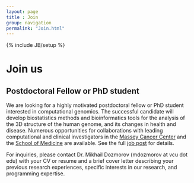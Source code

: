 ```yaml
---
layout: page
title : Join
group: navigation
permalink: "Join.html"
---
```

{% include JB/setup %}

# Join us

## Postdoctoral Fellow or PhD student

We are looking for a highly motivated postdoctoral fellow or PhD student interested in computational genomics. The successful candidate will develop biostatistics methods and bioinformatics tools for the analysis of the 3D structure of the human genome, and its changes in health and disease. Numerous opportunities for collaborations with leading computational and clinical investigators in the [Massey Cancer Center](https://www.massey.vcu.edu/) and the [School of Medicine](https://medschool.vcu.edu/) are available. See the full [job post](http://www.vcujobs.com/postings/93992) for details.

For inquiries, please contact Dr. Mikhail Dozmorov (mdozmorov at vcu dot edu) with your CV or resume and a brief cover letter describing your previous research experiences, specific interests in our research, and programming expertise.
